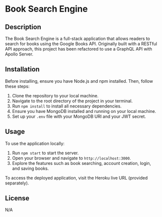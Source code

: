 # Book Search Engine

## Description
The Book Search Engine is a full-stack application that allows readers to search for books using the Google Books API. Originally built with a RESTful API approach, this project has been refactored to use a GraphQL API with Apollo Server. 

## Installation
Before installing, ensure you have Node.js and npm installed. Then, follow these steps:

1. Clone the repository to your local machine.
2. Navigate to the root directory of the project in your terminal.
3. Run `npm install` to install all necessary dependencies.
4. Ensure you have MongoDB installed and running on your local machine.
5. Set up your `.env` file with your MongoDB URI and your JWT secret.

## Usage
To use the application locally:

1. Run `npm start` to start the server.
2. Open your browser and navigate to `http://localhost:3000`.
3. Explore the features such as book searching, account creation, login, and saving books.

To access the deployed application, visit the Heroku live URL (provided separately).

## License
N/A